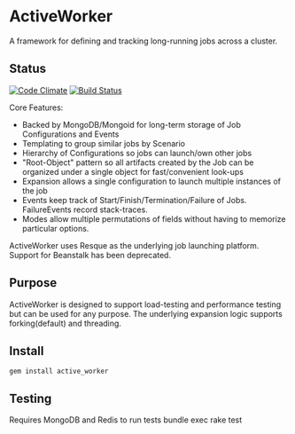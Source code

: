 ActiveWorker
============
A framework for defining and tracking long-running jobs across a cluster.

Status
------
[![Code Climate](https://codeclimate.com/github/SoftwareWithFriends/ActiveWorker.png)](https://codeclimate.com/github/SoftwareWithFriends/ActiveWorker)
[![Build Status](https://api.travis-ci.org/SoftwareWithFriends/ActiveWorker.png?branch=master)](https://travis-ci.org/SoftwareWithFriends/ActiveWorker)

Core Features:
* Backed by MongoDB/Mongoid for long-term storage of Job Configurations and Events
* Templating to group similar jobs by Scenario
* Hierarchy of Configurations so jobs can launch/own other jobs
* "Root-Object" pattern so all artifacts created by the Job can be organized under a single object for fast/convenient look-ups
* Expansion allows a single configuration to launch multiple instances of the job
* Events keep track of Start/Finish/Termination/Failure of Jobs. FailureEvents record stack-traces.
* Modes allow multiple permutations of fields without having to memorize particular options.

ActiveWorker uses Resque as the underlying job launching platform. Support for Beanstalk has been deprecated.

Purpose
-------
ActiveWorker is designed to support load-testing and performance testing but can be used for any purpose.
The underlying expansion logic supports forking(default) and threading.

Install
-------
```
gem install active_worker
```

Testing
-------
Requires MongoDB and Redis to run tests
bundle exec rake test

